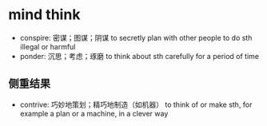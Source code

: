# mind think

- conspire: 密谋；图谋；阴谋 to secretly plan with other people to do sth illegal or harmful
- ponder: 沉思；考虑；琢磨 to think about sth carefully for a period of time

## 侧重结果

- contrive: 巧妙地策划；精巧地制造（如机器） to think of or make sth, for example a plan or a machine, in a clever way
